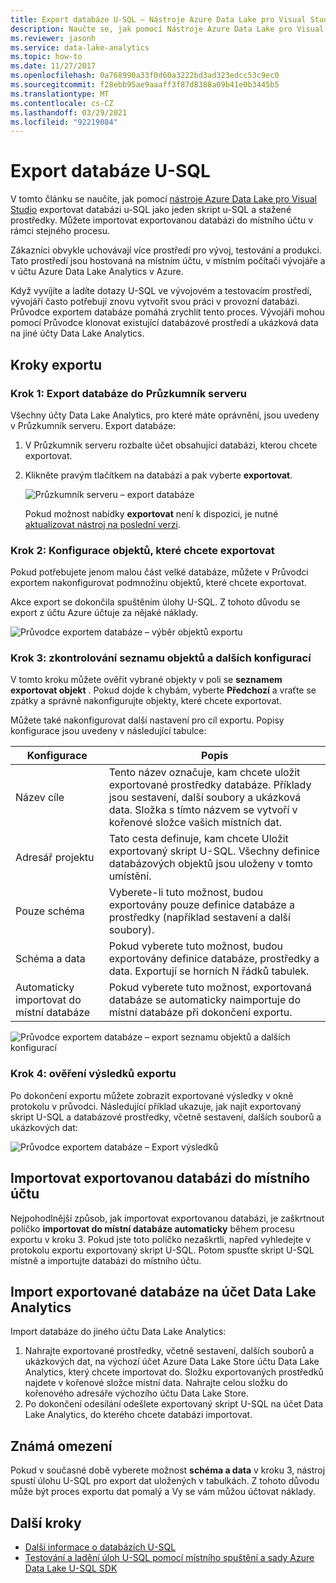 ```yaml
---
title: Export databáze U-SQL – Nástroje Azure Data Lake pro Visual Studio
description: Naučte se, jak pomocí Nástroje Azure Data Lake pro Visual Studio exportovat databázi U-SQL a automaticky ji naimportovat do místního účtu.
ms.reviewer: jasonh
ms.service: data-lake-analytics
ms.topic: how-to
ms.date: 11/27/2017
ms.openlocfilehash: 0a768990a33f0d60a3222bd3ad323edcc53c9ec0
ms.sourcegitcommit: f28ebb95ae9aaaff3f87d8388a09b41e0b3445b5
ms.translationtype: MT
ms.contentlocale: cs-CZ
ms.lasthandoff: 03/29/2021
ms.locfileid: "92219084"
---
```

# <a name="export-a-u-sql-database"></a>Export databáze U-SQL

V tomto článku se naučíte, jak pomocí [nástroje Azure Data Lake pro Visual Studio](https://aka.ms/adltoolsvs) exportovat databázi u-SQL jako jeden skript u-SQL a stažené prostředky. Můžete importovat exportovanou databázi do místního účtu v rámci stejného procesu.

Zákazníci obvykle uchovávají více prostředí pro vývoj, testování a produkci. Tato prostředí jsou hostovaná na místním účtu, v místním počítači vývojáře a v účtu Azure Data Lake Analytics v Azure. 

Když vyvíjíte a ladíte dotazy U-SQL ve vývojovém a testovacím prostředí, vývojáři často potřebují znovu vytvořit svou práci v provozní databázi. Průvodce exportem databáze pomáhá zrychlit tento proces. Vývojáři mohou pomocí Průvodce klonovat existující databázové prostředí a ukázková data na jiné účty Data Lake Analytics.

## <a name="export-steps"></a>Kroky exportu

### <a name="step-1-export-the-database-in-server-explorer"></a>Krok 1: Export databáze do Průzkumník serveru

Všechny účty Data Lake Analytics, pro které máte oprávnění, jsou uvedeny v Průzkumník serveru. Export databáze:

1. V Průzkumník serveru rozbalte účet obsahující databázi, kterou chcete exportovat.
2. Klikněte pravým tlačítkem na databázi a pak vyberte **exportovat**. 
   
    ![Průzkumník serveru – export databáze](./media/data-lake-analytics-data-lake-tools-export-database/export-database.png)

     Pokud možnost nabídky **exportovat** není k dispozici, je nutné [aktualizovat nástroj na poslední verzi](https://aka.ms/adltoolsvs).

### <a name="step-2-configure-the-objects-that-you-want-to-export"></a>Krok 2: Konfigurace objektů, které chcete exportovat

Pokud potřebujete jenom malou část velké databáze, můžete v Průvodci exportem nakonfigurovat podmnožinu objektů, které chcete exportovat. 

Akce export se dokončila spuštěním úlohy U-SQL. Z tohoto důvodu se export z účtu Azure účtuje za nějaké náklady.

![Průvodce exportem databáze – výběr objektů exportu](./media/data-lake-analytics-data-lake-tools-export-database/export-database-wizard.png)

### <a name="step-3-check-the-objects-list-and-other-configurations"></a>Krok 3: zkontrolování seznamu objektů a dalších konfigurací

V tomto kroku můžete ověřit vybrané objekty v poli se **seznamem exportovat objekt** . Pokud dojde k chybám, vyberte **Předchozí** a vraťte se zpátky a správně nakonfigurujte objekty, které chcete exportovat.

Můžete také nakonfigurovat další nastavení pro cíl exportu. Popisy konfigurace jsou uvedeny v následující tabulce:

|Konfigurace|Popis|
|-------------|-----------|
|Název cíle|Tento název označuje, kam chcete uložit exportované prostředky databáze. Příklady jsou sestavení, další soubory a ukázková data. Složka s tímto názvem se vytvoří v kořenové složce vašich místních dat.|
|Adresář projektu|Tato cesta definuje, kam chcete Uložit exportovaný skript U-SQL. Všechny definice databázových objektů jsou uloženy v tomto umístění.|
|Pouze schéma|Vyberete-li tuto možnost, budou exportovány pouze definice databáze a prostředky (například sestavení a další soubory).|
|Schéma a data|Pokud vyberete tuto možnost, budou exportovány definice databáze, prostředky a data. Exportují se horních N řádků tabulek.|
|Automaticky importovat do místní databáze|Pokud vyberete tuto možnost, exportovaná databáze se automaticky naimportuje do místní databáze při dokončení exportu.|

![Průvodce exportem databáze – export seznamu objektů a dalších konfigurací](./media/data-lake-analytics-data-lake-tools-export-database/export-database-wizard-configuration.png)

### <a name="step-4-check-the-export-results"></a>Krok 4: ověření výsledků exportu

Po dokončení exportu můžete zobrazit exportované výsledky v okně protokolu v průvodci. Následující příklad ukazuje, jak najít exportovaný skript U-SQL a databázové prostředky, včetně sestavení, dalších souborů a ukázkových dat:

![Průvodce exportem databáze – Export výsledků](./media/data-lake-analytics-data-lake-tools-export-database/export-database-wizard-completed.png)

## <a name="import-the-exported-database-to-a-local-account"></a>Importovat exportovanou databázi do místního účtu

Nejpohodlnější způsob, jak importovat exportovanou databázi, je zaškrtnout políčko **importovat do místní databáze automaticky** během procesu exportu v kroku 3. Pokud jste toto políčko nezaškrtli, napřed vyhledejte v protokolu exportu exportovaný skript U-SQL. Potom spusťte skript U-SQL místně a importujte databázi do místního účtu.

## <a name="import-the-exported-database-to-a-data-lake-analytics-account"></a>Import exportované databáze na účet Data Lake Analytics

Import databáze do jiného účtu Data Lake Analytics:

1. Nahrajte exportované prostředky, včetně sestavení, dalších souborů a ukázkových dat, na výchozí účet Azure Data Lake Store účtu Data Lake Analytics, který chcete importovat do. Složku exportovaných prostředků najdete v kořenové složce místní data. Nahrajte celou složku do kořenového adresáře výchozího účtu Data Lake Store.
2. Po dokončení odesílání odešlete exportovaný skript U-SQL na účet Data Lake Analytics, do kterého chcete databázi importovat.

## <a name="known-limitations"></a>Známá omezení

Pokud v současné době vyberete možnost **schéma a data** v kroku 3, nástroj spustí úlohu U-SQL pro export dat uložených v tabulkách. Z tohoto důvodu může být proces exportu dat pomalý a Vy se vám můžou účtovat náklady. 

## <a name="next-steps"></a>Další kroky

* [Další informace o databázích U-SQL](/u-sql/data-definition-language-ddl-statements) 
* [Testování a ladění úloh U-SQL pomocí místního spuštění a sady Azure Data Lake U-SQL SDK](data-lake-analytics-data-lake-tools-local-run.md)


